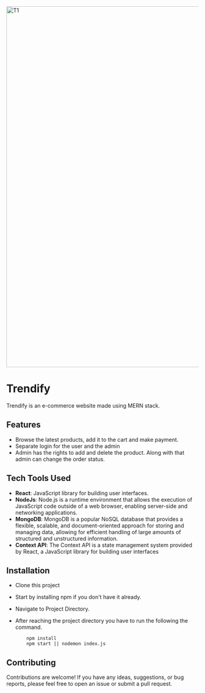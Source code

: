 <img width="945" alt="T1" src="https://github.com/homosapian1999/Production-Trendify/assets/52074379/43d31ba9-eb4f-40c0-ad51-9acab5ad807c">

# Trendify
Trendify is an e-commerce website made using MERN stack. 

## Features
- Browse the latest products, add it to the cart and make payment.
- Separate login for the user and the admin
- Admin has the rights to add and delete the product. Along with that admin can change the order status.

## Tech Tools Used
- **React**: JavaScript library for building user interfaces.
- **NodeJs**: Node.js is a runtime environment that allows the execution of JavaScript code outside of a web browser, enabling server-side and networking applications.
- **MongoDB**: MongoDB is a popular NoSQL database that provides a flexible, scalable, and document-oriented approach for storing and managing data, allowing for efficient handling of large amounts of structured and unstructured information.
- **Context API**: The Context API is a state management system provided by React, a JavaScript library for building user interfaces

## Installation
- Clone this project
- Start by installing npm if you don't have it already.
- Navigate to Project Directory.
- After reaching the project directory you have to run the following the command.

          npm install 
          npm start || nodemon index.js
## Contributing
Contributions are welcome! If you have any ideas, suggestions, or bug reports, please feel free to open an issue or submit a pull request.


